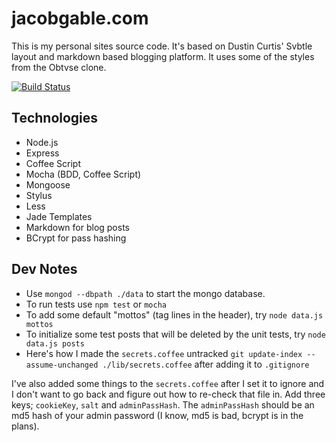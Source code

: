 # jacobgable.com

This is my personal sites source code.  It's based on Dustin Curtis' Svbtle layout and markdown based blogging platform.  It uses some of the styles from the Obtvse clone.

[![Build Status](https://secure.travis-ci.org/[jgable]/[jacobgable_com].png)](http://travis-ci.org/[jgable]/[jacobgable_com])

## Technologies

- Node.js
- Express
- Coffee Script
- Mocha (BDD, Coffee Script)
- Mongoose
- Stylus
- Less
- Jade Templates
- Markdown for blog posts
- BCrypt for pass hashing

## Dev Notes

- Use `mongod --dbpath ./data` to start the mongo database.
- To run tests use `npm test` or `mocha`
- To add some default "mottos" (tag lines in the header), try `node data.js mottos`
- To initialize some test posts that will be deleted by the unit tests, try `node data.js posts`
- Here's how I made the `secrets.coffee` untracked `git update-index --assume-unchanged ./lib/secrets.coffee` after adding it to `.gitignore`

I've also added some things to the `secrets.coffee` after I set it to ignore and I don't want to go back and figure out how to re-check that file in.  Add three keys; `cookieKey`, `salt` and `adminPassHash`.  The `adminPassHash` should be an md5 hash of your admin password (I know, md5 is bad, bcrypt is in the plans).